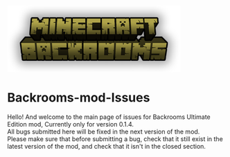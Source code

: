 ![Banner](logo.png)

# Backrooms-mod-Issues

<p>Hello! And welcome to the main page of issues for Backrooms Ultimate Edition mod, Currently only for version 0.1.4.<br>
All bugs submitted here will be fixed in the next version of the mod.<br>
Please make sure that before submitting a bug, check that it still exist in the latest version of the mod, and check that it isn't in the closed section.</p>
